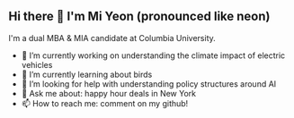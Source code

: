 ## Hi there 👋 I'm Mi Yeon (pronounced like neon) 

I'm a dual MBA & MIA candidate at Columbia University.

- 🔭 I’m currently working on understanding the climate impact of electric vehicles 
- 🌱 I’m currently learning about birds
- 🤔 I’m looking for help with understanding policy structures around AI 
- 💬 Ask me about: happy hour deals in New York
- 📫 How to reach me: comment on my github!


